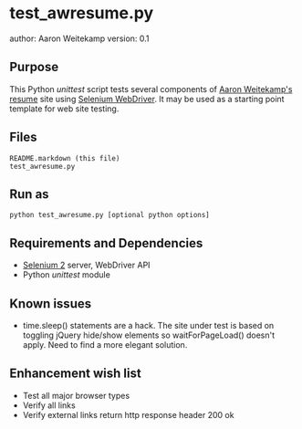 # test_awresume.py #
author: Aaron Weitekamp
version: 0.1

## Purpose ##
This Python *unittest* script tests several components of [Aaron Weitekamp's resume](http://resume-aaronweitekamp.rhcloud.com/ "Aaron Weitekamp's resume") site using [Selenium WebDriver](http://seleniumhq.org/projects/webdriver/ "Selenium WebDriver"). It may be used as a starting point template for web site testing.

## Files ##
    README.markdown (this file)
    test_awresume.py

## Run as ##
    python test_awresume.py [optional python options]

## Requirements and Dependencies ##
* [Selenium 2](http://seleniumhq.org/projects/webdriver/ "Selenium 2") server, WebDriver API
* Python *unittest* module

## Known issues ##
* time.sleep() statements are a hack. The site under test is based on toggling jQuery hide/show elements so waitForPageLoad() doesn't apply. Need to find a more elegant solution.

## Enhancement wish list ##
* Test all major browser types
* Verify all links
* Verify external links return http response header 200 ok
